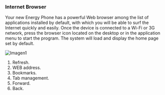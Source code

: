 ### Internet Browser
Your new Energy Phone has a powerful Web browser among the list of applications installed by default, with which you will be able to surf the Internet quickly and easily. Once the device is connected to a Wi-Fi or 3G network, press the browser icon located on the desktop or in the application menu to start the program. The system will load and display the home page set by default.

![Imagen1](http://static.energysistem.com/images/manuals/39995/542d3bb515999.jpg)

1. Refresh.
2. WEB address.
3. Bookmarks.
4. Tab management.
5. Forward.
6. Back.
